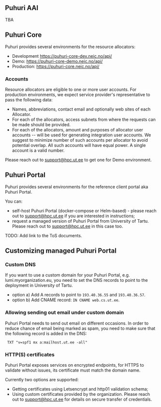 ## Puhuri AAI

TBA

## Puhuri Core

Puhuri provides several environments for the resource allocators:

- Development https://puhuri-core-dev.neic.no/api/
- Demo: https://puhuri-core-demo.neic.no/api/
- Production: https://puhuri-core.neic.no/api/

### Accounts

Resource allocators are eligible to one or more user accounts.
For production environments, we expect service provider's representative to pass the following data:

- Names, abbreviations, contact email and optionally web sites of each Allocator.
- For each of the allocators, access subnets from where the requests can be made should be provided.
- For each of the allocators, amount and purposes of allocator user accounts -- will be used for generating integration user accounts.
  We suggest to minimize number of such accounts per allocator to avoid potential overlap. All such accounts will have
  equal power. A single account is a valid number.

Please reach out to support@hpc.ut.ee to get one for Demo environment.

## Puhuri Portal

Puhuri provides several environments for the reference client portal aka Puhuri Portal.

You can:

- self-host Puhuri Portal (docker-compose or Helm-based) - please reach out to support@hpc.ut.ee if you are
  interested in instructions;
- request a managed version of Puhuri Portal from University of Tartu. Please reach out to support@hpc.ut.ee in this
  case too.

TODO: Add link to the ToS documents.

## Customizing managed Puhuri Portal

### Custom DNS
If you want to use a custom domain for your Puhuri Portal, e.g. lumi.myorganization.eu, you need to set the DNS
records to point to the deployment in University of Tartu.

- option a) Add A records to point to ``193.40.36.55`` and ``193.40.36.57``.
- option b) Add CNAME record: ``IN CNAME web.cs.ut.ee``.

### Allowing sending out email under custom domain

Puhuri Portal needs to send out email on different occasions. In order to reduce chance of email being marked as spam,
you need to make sure that the following record is added in the DNS:

`` TXT "v=spf1 mx a:mailhost.ut.ee -all"``

### HTTP(S) certificates

Puhuri Portal exposes services on encrypted endpoints, for HTTPS to validate without issues, its certificate must match
the domain name.

Currently two options are supported:

- Getting certificates using Letsencrypt and http01 validation schema;
- Using custom certificates provided by the organization. Please reach out to support@hpc.ut.ee for details on secure
  transfer of credentials.
